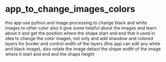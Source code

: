 # app_to_change_images_colors
this app use python and image processing to change black and white images to other color also it give some helpful about the images and learn about it and get the position where the shape start and end that it used in idea to change the color images, not only and add shaodow and colored layers for border and control width of the layers (this app can edit any white and black image), also rotate the image detact the shape width of the image where it start and end and the shape height 
